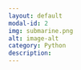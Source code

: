 ```yaml
---
layout: default
modal-id: 2
img: submarine.png
alt: image-alt
category: Python
description: 
---
```

